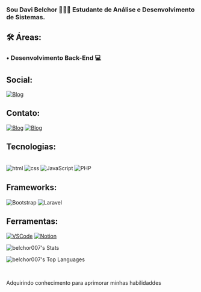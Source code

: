 ### Sou Davi Belchor 🧑🏽‍💻  Estudante de Análise e Desenvolvimento de Sistemas.
 
## 🛠 Áreas:
### • Desenvolvimento Back-End 💻

## Social:
[![Blog](https://img.shields.io/badge/LinkedIn-0077B5?style=for-the-badge&logo=linkedin&logoColor=white)](https://www.linkedin.com/in/davibelchor/)

## Contato:
[![Blog](https://img.shields.io/badge/Gmail-D14836?style=for-the-badge&logo=gmail&logoColor=white)](mailto:davibelkyor@gmail.com?subject=davibelkyor@gmail.com&body=davibelkyor@gmail.com)
[![Blog](https://img.shields.io/badge/Instagram-E4405F?style=for-the-badge&logo=instagram&logoColor=white)]([https://www.instagram.com/dvz_dev/](https://www.instagram.com/devbelchor/))

## Tecnologias:

<div style="display: inline_black"></br>

<img align="center" alt="html" src="https://img.shields.io/badge/HTML-239120?style=for-the-badge&logo=html5&logoColor=white" />
<img align="center" alt="css" src="https://img.shields.io/badge/CSS-239120?&style=for-the-badge&logo=css3&logoColor=white"/>
<img align="center" alt="JavaScript" src="https://img.shields.io/badge/JavaScript-F7DF1E?style=for-the-badge&logo=javascript&logoColor=black" /> 
<img align="center" alt="PHP" src="https://img.shields.io/badge/PHP-777BB4?style=for-the-badge&logo=php&logoColor=white" /> 

## Frameworks:
<img align="center" alt="Bootstrap" src="https://img.shields.io/badge/Bootstrap-563D7C?style=for-the-badge&logo=bootstrap&logoColor=white" /> 
<img align="center" alt="Laravel" src="https://img.shields.io/badge/Laravel-FF2D20?style=for-the-badge&logo=laravel&logoColor=white" /> 

## Ferramentas:

[![VSCode](https://img.shields.io/badge/Visual_Studio_Code-0078D4?style=for-the-badge&logo=visual%20studio%20code&logoColor=white)]()
[![Notion](https://img.shields.io/badge/Notion-000000.svg?style=for-the-badge&logo=Notion&logoColor=white)]()

![belchor007's Stats](https://github-readme-stats.vercel.app/api?username=belchor007&theme=vue-dark&show_icons=true&hide_border=false&count_private=true)

![belchor007's Top Languages](https://github-readme-stats.vercel.app/api/top-langs/?username=belchor007&theme=vue-dark&show_icons=true&hide_border=false&layout=compact)







</div></br>



Adquirindo conhecimento para aprimorar minhas habilidaddes





